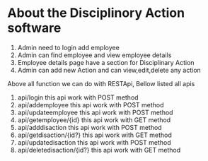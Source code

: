 # About the Disciplinory Action software

1. Admin need to login add employee
2. Admin can find employee and view employee details
3. Employee details page have a section for Disciplinary Action 
4. Admin can add new Action and can view,edit,delete any action 
 
 Above all function we can do with RESTApi, Bellow listed all apis

 1. api/login this api work with POST method
 2. api/addemployee this api work with POST method
 3. api/updateemployee this api work with POST method
 4. api/getemployee/{id} this api work with GET method
 5. api/adddisaction this api work with POST method
 6. api/getdisaction/{id?} this api work with GET method
 7. api/updatedisaction this api work with POST method
 8. api/deletedisaction/{id?} this api work with GET method


